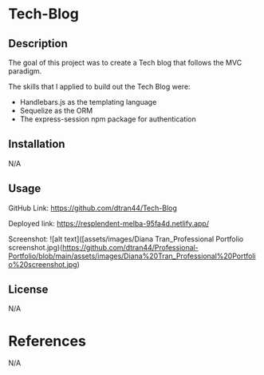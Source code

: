 # Tech-Blog

## Description
The goal of this project was to create a Tech blog that follows the MVC paradigm.

The skills that I applied to build out the Tech Blog were:
- Handlebars.js as the templating language
- Sequelize as the ORM
- The express-session npm package for authentication

## Installation

N/A

## Usage

GitHub Link: https://github.com/dtran44/Tech-Blog

Deployed link: https://resplendent-melba-95fa4d.netlify.app/

Screenshot: 
![alt text]([assets/images/Diana Tran_Professional Portfolio screenshot.jpg)(https://github.com/dtran44/Professional-Portfolio/blob/main/assets/images/Diana%20Tran_Professional%20Portfolio%20screenshot.jpg)

## License

N/A

# References 

N/A